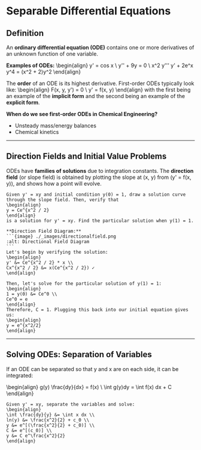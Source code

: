 # Separable Differential Equations
## Definition

An **ordinary differential equation (ODE)** contains one or more derivatives of an unknown function of one variable.

**Examples of ODEs:**
\begin{align} 
y' = cos x \\
y'' + 9y = 0 \\
x^2 y''' y' + 2e^x y^4 = (x^2 + 2)y^2
\end{align}
                                                                                                                  
The **order** of an ODE is its highest derivative. First-order ODEs typically look like:
\begin{align}
F(x, y, y') = 0 \\
y' = f(x, y)
\end{align}
with the first being an example of the **implicit form** and the second being an example of the **explicit form**.

**When do we see first-order ODEs in Chemical Engineering?**
- Unsteady mass/energy balances
- Chemical kinetics

---

## Direction Fields and Initial Value Problems

ODEs have **families of solutions** due to integration constants. The **direction field** (or slope field) is obtained by plotting the slope at (x, y) from (y' = f(x, y)), and shows how a point will evolve.

````{example} Initial Value Problem
Given y' = xy and initial condition y(0) = 1, draw a solution curve through the slope field. Then, verify that
\begin{align}
y = Ce^{x^2 / 2}
\end{align}
is a solution for y' = xy. Find the particular solution when y(1) = 1.

**Direction Field Diagram:**
```{image} ./_images/directionalfield.png
:alt: Directional Field Diagram
```
Let's begin by verifying the solution:
\begin{align}
y' &= Ce^{x^2 / 2} * x \\
Cx^{x^2 / 2} &= x(Ce^{x^2 / 2}) ✓
\end{align}

Then, let's solve for the particular solution of y(1) = 1:
\begin{align}
1 = y(0) &= Ce^0 \\
Ce^0 = e
\end{align}
Therefore, C = 1. Plugging this back into our initial equation gives us:
\begin{align}
y = e^{x^2/2}
\end{align}

````

___

## Solving ODEs: Separation of Variables

If an ODE can be separated so that y and x are on each side, it can be integrated:

\begin{align}
g(y) \frac{dy}{dx} = f(x) \\
\int g(y)dy = \int f(x) dx + C
\end{align}

````{example} Separation of Variables
Given y' = xy, separate the variables and solve:
\begin{align}
\int \frac{dy}{y} &= \int x dx \\
ln(y) &= \frac{x^2}{2} + c_0 \\
y &= e^[(\frac{x^2}{2} + c_0)] \\
C &= e^[(c_0)] \\
y &= C e^\frac{x^2}{2}
\end{align}
````